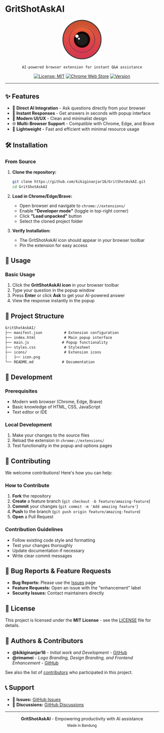 # GritShotAskAI

<div align="center">
	<img src="icons/icon.png" alt="GritShotAskAI Logo" width="128"/>
	
	AI-powered browser extension for instant Q&A assistance
	
[![License: MIT](https://img.shields.io/badge/License-MIT-yellow.svg)](https://opensource.org/licenses/MIT)
[![Chrome Web Store](https://img.shields.io/badge/Chrome-Extension-blue.svg)](https://chrome.google.com/webstore/detail)
[![Version](https://img.shields.io/badge/version-0.0.1-green.svg)](https://github.com/your-username/your-repo/releases)
</div>

---

## ✨ Features

- 🤖 **Direct AI Integration** - Ask questions directly from your browser
- 🚀 **Instant Responses** - Get answers in seconds with popup interface
- 🎨 **Modern UI/UX** - Clean and minimalist design
- 🌐 **Multi-Browser Support** - Compatible with Chrome, Edge, and Brave
- 💾 **Lightweight** - Fast and efficient with minimal resource usage

## 🛠️ Installation

### From Source

1. **Clone the repository:**

   ```bash
   git clone https://github.com/kikiginanjar16/GritShotAskAI.git
   cd GritShotAskAI
   ```

2. **Load in Chrome/Edge/Brave:**

   - Open browser and navigate to `chrome://extensions/`
   - Enable **"Developer mode"** (toggle in top-right corner)
   - Click **"Load unpacked"** button
   - Select the cloned project folder

3. **Verify Installation:**
   - The GritShotAskAI icon should appear in your browser toolbar
   - Pin the extension for easy access

## 🚀 Usage

### Basic Usage

1. Click the **GritShotAskAI icon** in your browser toolbar
2. Type your question in the popup window
3. Press **Enter** or click **Ask** to get your AI-powered answer
4. View the response instantly in the popup

## 📁 Project Structure

```
GritShotAskAI/
├── manifest.json          # Extension configuration
├── index.html             # Main popup interface
├── main.js               # Popup functionality
├── styles.css             # Stylesheet
├── icons/                 # Extension icons
│   ├── icon.png
└── README.md             # Documentation
```

## 🔧 Development

### Prerequisites

- Modern web browser (Chrome, Edge, Brave)
- Basic knowledge of HTML, CSS, JavaScript
- Text editor or IDE

### Local Development

1. Make your changes to the source files
2. Reload the extension in `chrome://extensions/`
3. Test functionality in the popup and options pages

## 🤝 Contributing

We welcome contributions! Here's how you can help:

### How to Contribute

1. **Fork** the repository
2. **Create** a feature branch (`git checkout -b feature/amazing-feature`)
3. **Commit** your changes (`git commit -m 'Add amazing feature'`)
4. **Push** to the branch (`git push origin feature/amazing-feature`)
5. **Open** a Pull Request

### Contribution Guidelines

- Follow existing code style and formatting
- Test your changes thoroughly
- Update documentation if necessary
- Write clear commit messages

## 🐛 Bug Reports & Feature Requests

- **Bug Reports:** Please use the [Issues](https://github.com/kikiginanjar16/GritShotAskAI/issues) page
- **Feature Requests:** Open an issue with the "enhancement" label
- **Security Issues:** Contact maintainers directly

## 📄 License

This project is licensed under the **MIT License** - see the [LICENSE](LICENSE) file for details.

## 👥 Authors & Contributors

- **@kikiginanjar16** - _Initial work and Development_ - [GitHub](https://github.com/kikiginanjar16)
- **@rimamei** - _Logo Branding, Design Branding, and Frontend Enhancement_ - [GitHub](https://github.com/rimamei)

See also the list of [contributors](https://github.com/kikiginanjar16/GritShotAskAI/contributors) who participated in this project.

## 📞 Support

- 🐛 **Issues:** [GitHub Issues](https://github.com/kikiginanjar16/GritShotAskAI/issues)
- 💬 **Discussions:** [GitHub Discussions](https://github.com/kikiginanjar16/GritShotAskAI/discussions)

---

<div align="center">
	<b>GritShotAskAI</b> - Empowering productivity with AI assistance
	<br>
	<sub>Made in Bandung</sub>
</div>
